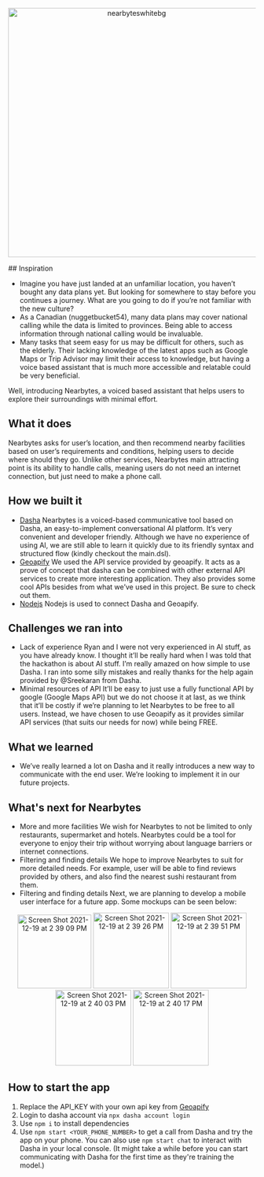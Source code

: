<p align = "center">
  <img width="507" alt="nearbyteswhitebg" src="https://user-images.githubusercontent.com/55860775/146695102-6c4ce60e-cb0f-42bf-9f32-b3ea1b51aebe.png">
</p>
## Inspiration

- Imagine you have just landed at an unfamiliar location, you haven’t bought any data plans yet. But looking for somewhere to stay before you continues a journey. What are you going to do if you’re not familiar with the new culture?
- As a Canadian (nuggetbucket54), many data plans may cover national calling while the data is limited to provinces. Being able to access information through national calling would be invaluable.
- Many tasks that seem easy for us may be difficult for others, such as the elderly. Their lacking knowledge of the latest apps such as Google Maps or Trip Advisor may limit their access to knowledge, but having a voice based assistant that is much more accessible and relatable could be very beneficial.

Well, introducing Nearbytes, a voiced based assistant that helps users to explore their surroundings with minimal effort.

## What it does

Nearbytes asks for user’s location, and then recommend nearby facilities based on user’s requirements and conditions, helping users to decide where should they go. Unlike other services, Nearbytes main attracting point is its ability to handle calls, meaning users do not need an internet connection, but just need to make a phone call.

## How we built it

- [Dasha](https://dasha.ai/)
  Nearbytes is a voiced-based communicative tool based on Dasha, an easy-to-implement conversational AI platform. It’s very convenient and developer friendly. Although we have no experience of using AI, we are still able to learn it quickly due to its friendly syntax and structured flow (kindly checkout the main.dsl).
- [Geoapify](https://www.geoapify.com/)
  We used the API service provided by geoapify. It acts as a prove of concept that dasha can be combined with other external API services to create more interesting application. They also provides some cool APIs besides from what we’ve used in this project. Be sure to check out them.
- [Nodejs](https://nodejs.org/en/)
  Nodejs is used to connect Dasha and Geoapify.

## Challenges we ran into

- Lack of experience
  Ryan and I were not very experienced in AI stuff, as you have already know. I thought it’ll be really hard when I was told that the hackathon is about AI stuff. I’m really amazed on how simple to use Dasha. I ran into some silly mistakes and really thanks for the help again provided by @Sreekaran from Dasha.
- Minimal resources of API
  It’ll be easy to just use a fully functional API by google (Google Maps API) but we do not choose it at last, as we think that it’ll be costly if we’re planning to let Nearbytes to be free to all users. Instead, we have chosen to use Geoapify as it provides similar API services (that suits our needs for now) while being FREE.

## What we learned

- We’ve really learned a lot on Dasha and it really introduces a new way to communicate with the end user. We’re looking to implement it in our future projects.

## What's next for Nearbytes

- More and more facilities
  We wish for Nearbytes to not be limited to only restaurants, supermarket and hotels. Nearbytes could be a tool for everyone to enjoy their trip without worrying about language barriers or internet connections.
- Filtering and finding details
  We hope to improve Nearbytes to suit for more detailed needs. For example, user will be able to find reviews provided by others, and also find the nearest sushi restaurant from them.
- Filtering and finding details
  Next, we are planning to develop a mobile user interface for a future app. Some mockups can be seen below:

<p align = "center">
  <img width="150" alt="Screen Shot 2021-12-19 at 2 39 09 PM" src="https://user-images.githubusercontent.com/55860775/146694934-6fc7aedc-6cbc-47a2-864a-d1589cc3458b.png"> <img width="154" alt="Screen Shot 2021-12-19 at 2 39 26 PM" src="https://user-images.githubusercontent.com/55860775/146694970-c1372bf2-781c-4756-b75e-3d523829fb45.png"> <img width="154" alt="Screen Shot 2021-12-19 at 2 39 51 PM" src="https://user-images.githubusercontent.com/55860775/146694975-a934e2a3-f34d-4fc1-bf9a-bc0888e8a0a4.png"> <img width="154" alt="Screen Shot 2021-12-19 at 2 40 03 PM" src="https://user-images.githubusercontent.com/55860775/146694983-a5580160-a4b7-402d-9fbc-96dbadc81018.png"> <img width="154" alt="Screen Shot 2021-12-19 at 2 40 17 PM" src="https://user-images.githubusercontent.com/55860775/146694984-192aa2e4-dee4-4139-a532-aeb1b3d5626c.png">
</p>

## How to start the app

1. Replace the API_KEY with your own api key from [Geoapify](https://myprojects.geoapify.com/projects)
2. Login to dasha account via `npx dasha account login`
3. Use `npm i` to install dependencies
4. Use `npm start <YOUR_PHONE_NUMBER>` to get a call from Dasha and try the app on your phone. You can also use `npm start chat` to interact with Dasha in your local console. (It might take a while before you can start communicating with Dasha for the first time as they're training the model.)
